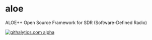 aloe
====

ALOE++ Open Source Framework for SDR (Software-Defined Radio)



[![githalytics.com alpha](https://cruel-carlota.pagodabox.com/87b2a4ed4c0b04086cd8c8315bc0c2c8 "githalytics.com")](http://githalytics.com/flexnets/aloe)

